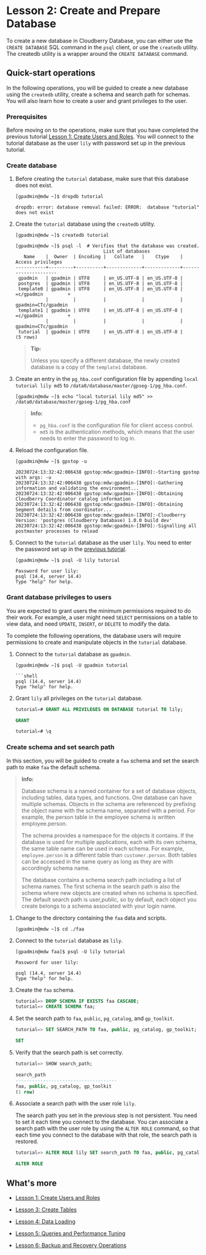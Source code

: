 
# Lesson 2: Create and Prepare Database

To create a new database in Cloudberry Database, you can either use the `CREATE DATABASE` SQL command in the `psql` client, or use the `createdb` utility. The createdb utility is a wrapper around the `CREATE DATABASE` command. 

## Quick-start operations

In the following operations, you will be guided to create a new database using the `createdb` utility, create a schema and search path for schemas. You will also learn how to create a user and grant privileges to the user.

### Prerequisites

Before moving on to the operations, make sure that you have completed the previous tutorial [Lesson 1: Create Users and Roles](../101-cbdb-tutorials/create-users-and-roles.md). You will connect to the tutorial database as the user `lily` with password set up in the previous tutorial.

### Create database

1. Before creating the `tutorial` database, make sure that this database does not exist.

    ```shell
    [gpadmin@mdw ~]$ dropdb tutorial
    ```

    ```shell
    dropdb: error: database removal failed: ERROR:  database "tutorial" does not exist
    ```

2. Create the `tutorial` database using the `createdb` utility.

    ```shell
    [gpadmin@mdw ~]$ createdb tutorial
    ```

    ```shell
    [gpadmin@mdw ~]$ psql -l  # Verifies that the database was created.
                                    List of databases
       Name    |  Owner  | Encoding |   Collate   |    Ctype    |  Access privileges
    -----------+---------+----------+-------------+-------------+---------------------
     gpadmin   | gpadmin | UTF8     | en_US.UTF-8 | en_US.UTF-8 |
     postgres  | gpadmin | UTF8     | en_US.UTF-8 | en_US.UTF-8 |
     template0 | gpadmin | UTF8     | en_US.UTF-8 | en_US.UTF-8 | =c/gpadmin         +
               |         |          |             |             | gpadmin=CTc/gpadmin
     template1 | gpadmin | UTF8     | en_US.UTF-8 | en_US.UTF-8 | =c/gpadmin         +
               |         |          |             |             | gpadmin=CTc/gpadmin
     tutorial  | gpadmin | UTF8     | en_US.UTF-8 | en_US.UTF-8 |
    (5 rows)
    ```

    > **Tip:**
    >
    > Unless you specify a different database, the newly created database is a copy of the `template1` database.

3. Create an entry in the `pg_hba.conf` configuration file by appending `local tutorial lily md5` to `/data0/database/master/gpseg-1/pg_hba.conf`.

    ```shell
    [gpadmin@mdw ~]$ echo "local tutorial lily md5" >> /data0/database/master/gpseg-1/pg_hba.conf
    ```

    > **Info:**
    >
    > - `pg_hba.conf` is the configuration file for client access control.
    > - `md5` is the authentication methods, which means that the user needs to enter the password to log in.


4. Reload the configuration file.

    ```shell
    [gpadmin@mdw ~]$ gpstop -u
    ```

    ```shell
    20230724:13:32:42:006438 gpstop:mdw:gpadmin-[INFO]:-Starting gpstop with args: -u
    20230724:13:32:42:006438 gpstop:mdw:gpadmin-[INFO]:-Gathering information and validating the environment...
    20230724:13:32:42:006438 gpstop:mdw:gpadmin-[INFO]:-Obtaining Cloudberry Coordinator catalog information
    20230724:13:32:42:006438 gpstop:mdw:gpadmin-[INFO]:-Obtaining Segment details from coordinator...
    20230724:13:32:42:006438 gpstop:mdw:gpadmin-[INFO]:-Cloudberry Version: 'postgres (Cloudberry Database) 1.0.0 build dev'
    20230724:13:32:42:006438 gpstop:mdw:gpadmin-[INFO]:-Signalling all postmaster processes to reload
    ```

5. Connect to the `tutorial` database as the user `lily`. You need to enter the password set up in the [previous tutorial](../101-cbdb-tutorials/create-users-and-roles.md#create-a-user-using-the-create-user-command).

    ```shell
    [gpadmin@mdw ~]$ psql -U lily tutorial

    Password for user lily:
    psql (14.4, server 14.4)
    Type "help" for help.
    ```

### Grant database privileges to users

You are expected to grant users the minimum permissions required to do their work. For example, a user might need `SELECT` permissions on a table to view data, and need `UPDATE`, `INSERT`, or `DELETE` to modify the data.

To complete the following operations, the database users will require permissions to create and manipulate objects in the `tutorial` database.

1. Connect to the `tutorial` database as `gpadmin`.

    ```shell
    [gpadmin@mdw ~]$ psql -U gpadmin tutorial

    ```shell
    psql (14.4, server 14.4)
    Type "help" for help.
    ```

2. Grant `lily` all privileges on the `tutorial` database.

    ```sql
    tutorial=# GRANT ALL PRIVILEGES ON DATABASE tutorial TO lily;
    ```

    ```sql
    GRANT
    ```

    ```sql
    tutorial=# \q
    ```

### Create schema and set search path

In this section, you will be guided to create a `faa` schema and set the search path to make `faa` the default schema.

> **Info:**
>
> Database schema is a named container for a set of database objects, including tables, data types, and functions. One database can have multiple schemas. Objects in the schema are referenced by prefixing the object name with the schema name, separated with a period. For example, the person table in the employee schema is written employee.person.
>
> The schema provides a namespace for the objects it contains. If the database is used for multiple applications, each with its own schema, the same table name can be used in each schema. For example, `employee.person` is a different table than `customer.person`. Both tables can be accessed in the same query as long as they are with accordingly schema name.
>
> The database contains a schema search path including a list of schema names. The first schema in the search path is also the schema where new objects are created when no schema is specified. The default search path is user,public, so by default, each object you create belongs to a schema associated with your login name. 



1. Change to the directory containing the `faa` data and scripts.

    ```shell
    [gpadmin@mdw ~]$ cd ./faa
    ```

2. Connect to the `tutorial` database as `lily`.

    ```shell
    [gpadmin@mdw faa]$ psql -U lily tutorial
    ```

    ```shell
    Password for user lily:

    psql (14.4, server 14.4)
    Type "help" for help.
    ```

3. Create the `faa` schema.

    ```sql
    tutorial=> DROP SCHEMA IF EXISTS faa CASCADE;
    tutorial=> CREATE SCHEMA faa;
    ```

4. Set the search path to `faa`, `public`, `pg_catalog`, and `gp_toolkit`.

    ```sql
    tutorial=> SET SEARCH_PATH TO faa, public, pg_catalog, gp_toolkit;
    ```

    ```sql
    SET
    ```

5. Verify that the search path is set correctly.

    ```sql
    tutorial=> SHOW search_path;
    ```

    ```sql
    search_path
    -------------------------------------
    faa, public, pg_catalog, gp_toolkit
    (1 row)
    ```

6. Associate a search path with the user role `lily`.

    The search path you set in the previous step is not persistent. You need to set it each time you connect to the database. You can associate a search path with the user role by using the `ALTER ROLE` command, so that each time you connect to the database with that role, the search path is restored.

    ```sql
    tutorial=> ALTER ROLE lily SET search_path TO faa, public, pg_catalog, gp_toolkit;
    ```

    ```sql
    ALTER ROLE
    ```

## What's more

- [Lesson 1: Create Users and Roles](../101-cbdb-tutorials/create-users-and-roles.md)

- [Lesson 3: Create Tables](../101-cbdb-tutorials/create-tables.md)

- [Lesson 4: Data Loading](../101-cbdb-tutorials/data-loading.md)

- [Lesson 5: Queries and Performance Tuning](../101-cbdb-tutorials/queries-and-performance-tuning.md)

- [Lesson 6: Backup and Recovery Operations](../101-cbdb-tutorials/backup-and-recovery-operations.md)
